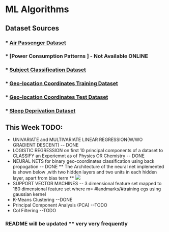 #  ML Algorithms 


## Dataset Sources
### * [Air Passenger Dataset](http://www-eio.upc.edu/~pau/cms/rdata/doc/datasets/AirPassengers.html)
### * [Power Consumption Patterns ] - Not Available ONLINE
### * [Subject Classification Dataset](http://komarix.org/ac/ds/)
### * [Geo-location Coordinates Training Dataset](https://vincentarelbundock.github.io/Rdatasets/doc/MASS/synth.tr.html)
### * [Geo-location Coordinates Test Dataset](https://vincentarelbundock.github.io/Rdatasets/doc/MASS/synth.te.html)
### * [Sleep Deprivation Dataset](https://vincentarelbundock.github.io/Rdatasets/doc/lme4/sleepstudy.html)


## This Week TODO:
* UNIVARIATE and MULTIVARIATE LINEAR REGRESSION(W/WO GRADIENT DESCENT) -- DONE
* LOGISTIC REGRESSION on first 10 principal components of a dataset to CLASSIFY an Experiemnt as of Physics OR Chemistry -- DONE
* NEURAL NETS for binary geo-coordinates classification using back propogation -- DONE
** The Architecture of the neural net implemented is shown below ,with two hidden layers and two units in each hidden layer, apart from bias term **
![](https://github.com/ishaan007/Machine-Learning/blob/master/Assets/neural_net_implemented.jpg)
* SUPPORT VECTOR MACHINES -- 3 dimensional feature set mapped to 180 dimensional feature set where m= #landmarks/#training egs using gaussian kernel
* K-Means Clustering --DONE
* Principal Component Analysis (PCA) --TODO
* Col Filtering --TODO


### README will be updated ** very very frequently



